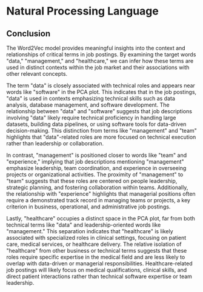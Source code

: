 # Natural Processing Language 

## Conclusion 

The Word2Vec model provides meaningful insights into the context and relationships of critical terms in job postings. By examining the target words "data," "management," and "healthcare," we can infer how these terms are used in distinct contexts within the job market and their associations with other relevant concepts.

The term "data" is closely associated with technical roles and appears near words like "software" in the PCA plot. This indicates that in the job postings, "data" is used in contexts emphasizing technical skills such as data analysis, database management, and software development. The relationship between "data" and "software" suggests that job descriptions involving "data" likely require technical proficiency in handling large datasets, building data pipelines, or using software tools for data-driven decision-making. This distinction from terms like "management" and "team" highlights that "data"-related roles are more focused on technical execution rather than leadership or collaboration.

In contrast, "management" is positioned closer to words like "team" and "experience," implying that job descriptions mentioning "management" emphasize leadership, team coordination, and experience in overseeing projects or organizational activities. The proximity of "management" to "team" suggests that these roles are centered on people leadership, strategic planning, and fostering collaboration within teams. Additionally, the relationship with "experience" highlights that managerial positions often require a demonstrated track record in managing teams or projects, a key criterion in business, operational, and administrative job postings.

Lastly, "healthcare" occupies a distinct space in the PCA plot, far from both technical terms like "data" and leadership-oriented words like "management." This separation indicates that "healthcare" is likely associated with specialized roles in clinical settings, focusing on patient care, medical services, or healthcare delivery. The relative isolation of "healthcare" from other business or technical terms suggests that these roles require specific expertise in the medical field and are less likely to overlap with data-driven or managerial responsibilities. Healthcare-related job postings will likely focus on medical qualifications, clinical skills, and direct patient interactions rather than technical software expertise or team leadership.
